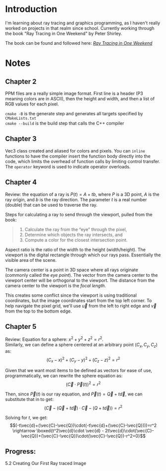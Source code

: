 # Introduction

I'm learning about ray tracing and graphics programming, as I haven't really worked on projects in that realm since school.
Currently working through the book "Ray Tracing in One Weekend" by Peter Shirley.

The book can be found and followed here: [_Ray Tracing in One Weekend_](https://raytracing.github.io/books/RayTracingInOneWeekend.html)

# Notes

## Chapter 2 

PPM files are a really simple image format. First line is a header (P3 meaning colors are in ASCII), then the height and width, and then a list of RGB values for each pixel.

`cmake -B` is the generate step and generates all targets specified by `CMakeLists.txt`<br>
`cmake --build` is the build step that calls the C++ compiler

## Chapter 3

Vec3 class created and aliased for colors and pixels. You can `inline` functions to have the compiler insert the function body directly into the code, which limits the overhead of function calls by limiting control transfer. The `operator` keyword is used to indicate operator overloads.

## Chapter 4

Review: the equation of a ray is $P(t)=A+tb$, where $P$ is a 3D point, $A$ is the ray origin, and $b$ is the ray direction. The parameter $t$ is a real number (double) that can be used to traverse the ray.

Steps for calculating a ray to send through the viewport, pulled from the book:
> 1. Calculate the ray from the “eye” through the pixel,<br>
> 2. Determine which objects the ray intersects, and<br>
> 3. Compute a color for the closest intersection point.

Aspect ratio is the ratio of the width to the height ($\text{width}/\text{height}$).
The viewport is the digital rectangle through which our rays pass. Essentially the visible area of the scene.

The camera center is a point in 3D space where all rays originate (commonly called the *eye point*).
The vector from the camera center to the viewport center will be orthogonal to the viewport.
The distance from the camera center to the viewport is the *focal length*.

This creates some conflict since the viewport is using traditional coordinates, but the image coordinates start from the top left corner.
To help navigate the pixel grid, we'll use $\vec{u}$ from the left to right edge and $\vec{v}$ from the top to the bottom edge.

## Chapter 5

Review: Equation for a sphere: $x^2+y^2+z^2=r^2$.<br>
Similarly, we can define a sphere centered at an arbitrary point $(C_x, C_y, C_z)$ as: $$(C_x-x)^2+(C_y-y)^2+(C_z-z)^2 = r^2$$

Given that we want most items to be defined as vectors for ease of use, programmatically, we can rewrite the sphere equation as: $$(\vec{C}\cdot\vec{P}(t))^2=r^2$$

Then, since $\vec{P}(t)$ is our ray equation, and $\vec{P}(t) = \vec{Q}+t\vec{d}$, we can substitute that in to get: $$(\vec{C}-(\vec{Q}+t\vec{d}) \cdot \vec{C}-(Q+t\vec{d}))=r^2$$

Solving for $t$, we get: $$(-t\vec{d}+(\vec{C}-\vec{Q})\cdot(-t\vec{d}+(\vec{C}-\vec{Q})))=r^2 \rightarrow \boxed{t^2\vec{d}\cdot \vec{d} - 2t\vec{d}\cdot(\vec{C}-\vec{Q})+(\vec{C}-\vec{Q})\cdot(\vec{C}-\vec{Q})-r^2=0}$$


## Progress:
5.2 Creating Our First Ray traced Image
